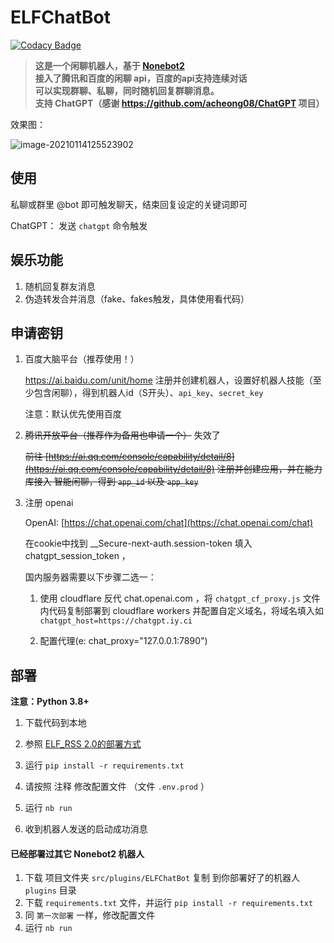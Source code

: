 # ELFChatBot

[![Codacy Badge](https://api.codacy.com/project/badge/Grade/1b642ec8ccd240bebc63cd37d7337e3d)](https://app.codacy.com/gh/Quan666/ELFChatBot?utm_source=github.com&utm_medium=referral&utm_content=Quan666/ELFChatBot&utm_campaign=Badge_Grade_Settings)

> **这是一个闲聊机器人，基于 [Nonebot2](https://v2.nonebot.dev/guide/)**  
> **接入了腾讯和百度的闲聊 api，百度的api支持连续对话**  
> **可以实现群聊、私聊，同时随机回复群聊消息。**  
> **支持 ChatGPT（感谢 https://github.com/acheong08/ChatGPT 项目）**  

效果图：

![image-20210114125523902](https://cdn.jsdelivr.net/gh/Quan666/CDN/pic/image-20210114125523902.png)

## 使用

私聊或群里 @bot 即可触发聊天，结束回复设定的关键词即可

ChatGPT： 发送 `chatgpt` 命令触发

## 娱乐功能
  1. 随机回复群友消息
  2. 伪造转发合并消息（fake、fakes触发，具体使用看代码）

## 申请密钥

1. 百度大脑平台（推荐使用！）

   https://ai.baidu.com/unit/home 注册并创建机器人，设置好机器人技能（至少包含闲聊），得到机器人id（S开头）、`api_key`、`secret_key`

   注意：默认优先使用百度
   
   
2. ~~腾讯开放平台（推荐作为备用也申请一个）~~ 失效了

   ~~前往 [https://ai.qq.com/console/capability/detail/8](https://ai.qq.com/console/capability/detail/8) 注册并创建应用，并在能力库接入 智能闲聊，得到 `app_id` 以及 `app_key`~~


3. 注册 openai 
   
   OpenAI: [https://chat.openai.com/chat](https://chat.openai.com/chat)

   在cookie中找到 __Secure-next-auth.session-token 填入 chatgpt_session_token ，
   
   国内服务器需要以下步骤二选一：

    1. 使用 cloudflare 反代 chat.openai.com ，将 `chatgpt_cf_proxy.js` 文件内代码复制部署到 cloudflare workers 并配置自定义域名，将域名填入如 `chatgpt_host=https://chatgpt.iy.ci`

    2. 配置代理(e: chat_proxy="127.0.0.1:7890")


## 部署

**注意：Python 3.8+**


1. 下载代码到本地

2. 参照 [ELF_RSS 2.0的部署方式](https://github.com/Quan666/ELF_RSS/tree/2.0) 

3. 运行 `pip install -r requirements.txt` 

4. 请按照 注释 修改配置文件 （文件 `.env.prod` ）

5. 运行 `nb run`

6. 收到机器人发送的启动成功消息


#### 已经部署过其它 Nonebot2 机器人

1. 下载 项目文件夹 `src/plugins/ELFChatBot` 复制 到你部署好了的机器人 `plugins` 目录
2. 下载 `requirements.txt` 文件，并运行 `pip install -r requirements.txt` 
3. 同 `第一次部署` 一样，修改配置文件
4. 运行 `nb run`

